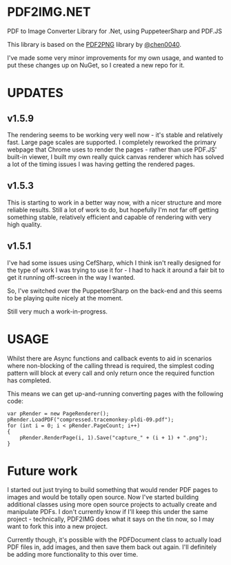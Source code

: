 # PDF2IMG.NET

PDF to Image Converter Library for .Net, using PuppeteerSharp and PDF.JS

This library is based on the [PDF2PNG](https://github.com/chen0040/cs-pdf-to-image) library by [@chen0040](https://github.com/chen0040).

I've made some very minor improvements for my own usage, and wanted to put these changes up on NuGet, so I created a new repo for it.


# UPDATES

## v1.5.9

The rendering seems to be working very well now - it's stable and relatively fast. Large page scales are supported.
I completely reworked the primary webpage that Chrome uses to render the pages - rather than use PDF.JS' built-in
viewer, I built my own really quick canvas renderer which has solved a lot of the timing issues I was having getting
the rendered pages.

## v1.5.3

This is starting to work in a better way now, with a nicer structure and more reliable results. Still a lot of work to
do, but hopefully I'm not far off getting something stable, relatively efficient and capable of rendering with very
high quality.

## v1.5.1

I've had some issues using CefSharp, which I think isn't really designed for the type of work I was trying to
use it for - I had to hack it around a fair bit to get it running off-screen in the way I wanted.

So, I've switched over the PuppeteerSharp on the back-end and this seems to be playing quite nicely at the moment.

Still very much a work-in-progress.


# USAGE

Whilst there are Async functions and callback events to aid in scenarios where non-blocking of the calling thread is
required, the simplest coding pattern will block at every call and only return once the required function has completed.

This means we can get up-and-running converting pages with the following code:

```
var pRender = new PageRenderer();
pRender.LoadPDF("compressed.tracemonkey-pldi-09.pdf");
for (int i = 0; i < pRender.PageCount; i++)
{
    pRender.RenderPage(i, 1).Save("capture_" + (i + 1) + ".png");
}
```

# Future work

I started out just trying to build something that would render PDF pages to images and would be totally open source.
Now I've started building additional classes using more open source projects to actually create and manipulate PDFs.
I don't currently know if I'll keep this under the same project - technically, PDF2IMG does what it says on the tin
now, so I may want to fork this into a new project.

Currently though, it's possible with the PDFDocument class to actually load PDF files in, add images, and then save
them back out again. I'll definitely be adding more functionality to this over time.